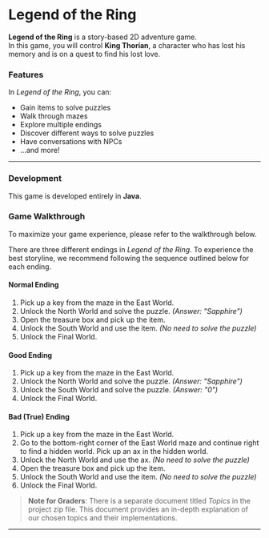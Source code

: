 # Legend of the Ring

**Legend of the Ring** is a story-based 2D adventure game.  
In this game, you will control **King Thorian**, a character who has lost his memory and is on a quest to find his lost love.

### Features
In *Legend of the Ring*, you can:
- Gain items to solve puzzles
- Walk through mazes
- Explore multiple endings
- Discover different ways to solve puzzles
- Have conversations with NPCs
- …and more!

---

### Development
This game is developed entirely in **Java**.

### Game Walkthrough
To maximize your game experience, please refer to the walkthrough below.


There are three different endings in *Legend of the Ring*. To experience the best storyline, we recommend following the sequence outlined below for each ending.

#### Normal Ending
1. Pick up a key from the maze in the East World.
2. Unlock the North World and solve the puzzle. *(Answer: "Sapphire")*
3. Open the treasure box and pick up the item.
4. Unlock the South World and use the item. *(No need to solve the puzzle)*
5. Unlock the Final World.

#### Good Ending
1. Pick up a key from the maze in the East World.
2. Unlock the North World and solve the puzzle. *(Answer: "Sapphire")*
3. Unlock the South World and solve the puzzle. *(Answer: "0")*
4. Unlock the Final World.

#### Bad (True) Ending
1. Pick up a key from the maze in the East World.
2. Go to the bottom-right corner of the East World maze and continue right to find a hidden world. Pick up an ax in the hidden world.
3. Unlock the North World and use the ax. *(No need to solve the puzzle)*
4. Open the treasure box and pick up the item.
5. Unlock the South World and use the item. *(No need to solve the puzzle)*
6. Unlock the Final World.


> **Note for Graders**: There is a separate document titled *Topics* in the project zip file. This document provides an in-depth explanation of our chosen topics and their implementations.

---
